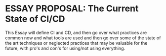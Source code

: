 # ESSAY PROPOSAL: The Current State of CI/CD

This Essay will define CI and CD, and then go over what practices are common now and what tools are used and then go over some of the state of the art techniques or neglected practices that may be valuable for the future, with pro's and con's for using/not using everything.
